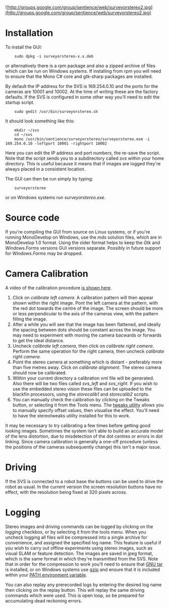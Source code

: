 ![http://groups.google.com/group/sentience/web/surveyorstereo2.jpg](http://groups.google.com/group/sentience/web/surveyorstereo2.jpg)

# Installation #

To install the GUI:

```
    sudo dpkg -i surveyorstereo-x.x.deb
```

or alternatively there is a rpm package and also a zipped archive of files which can be run on Windows systems.  If installing from rpm you will need to ensure that the Mono C# core and gtk-sharp packages are installed.

By default the IP address for the SVS is 169.254.0.10 and the ports for the cameras are 10001 and 10002.  At the time of writing these are the factory defaults.  If the SVS is configured in some other way you'll need to edit the startup script.

```
    sudo gedit /usr/bin/surveyorstereo.sh
```

It should look something like this:

```
    mkdir ~/svs
    cd ~/svs
    mono /usr/bin/sentience/surveyorstereo/surveyorstereo.exe -i 169.254.0.10 -leftport 10001 -rightport 10002
```

Here you can edit the IP address and port numbers, the re-save the script.  Note that the script sends you to a subdirectory called _svs_ within your home directory.  This is useful because it means that if images are logged they're always placed in a consistent location.

The GUI can then be run simply by typing:

```
    surveyorstereo
```

or on Windows systems run _surveyorstereo.exe_.

# Source code #

If you're compiling the GUI from source on Linux systems, or if you're running MonoDevelop on Windows, use the _mds_ solution files, which are in MonoDevelop 1.0 format.  Using the older format helps to keep the _Gtk_ and _Windows.Forms_ versions GUI versions separate.  Possibly in future support for _Windows.Forms_ may be dropped.

# Camera Calibration #

A video of the calibration procedure [is shown here](http://www.youtube.com/watch?v=Y9Ogsul8_TY).

  1. Click on _calibrate left camera_.  A calibration pattern will then appear shown within the right image.  Pont the left camera at the pattern, with the red dot towards the centre of the image.  The screen should be more or less perpendicular to the axis of the cameras view, with the pattern filling the image.
  1. After a while you will see that the image has been flattened, and ideally the spacing between dots should be constant across the image.  You may need to experiment with moving the camera bacwards or forwards to get the ideal distance.
  1. Uncheck _calibrate left camera_, then click on _calibrate right camera_.  Perform the same operation for the right camera, then uncheck _calibrate right camera_.
  1. Point the stereo camera at something which is distant - preferably more than five metres away.  Click on _calibrate alignment_.  The stereo camera should now be calibrated.
  1. Within your current directory a calibration xml file will be generated.  Also there will be two files called _svs\_left_ and _svs\_right_.  If you wish to use the embedded stereo vision these files can be uploaded to the blackfin processors, using the _storecalib1_ and _storecalib2_ scripts.
  1. You can manually check the calibration by clicking on the Tweaks button, or selecting it from the Tools menu.  The [tweaks utility](utilitystereotweaks.md) allows you to manually specify offset values, then visualise the effect.  You'll need to have the stereotweaks utility installed for this to work.

It may be necessary to try calibrating a few times before getting good looking images.  Sometimes the system isn't able to build an accurate model of the lens distortion, due to misdetection of the dot centres or errors in dot linking.  Since camera calibration is generally a one-off procedure (unless the positions of the cameras subsequently change) this isn't a major issue.

# Driving #

If the SVS is connected to a robot base the buttons can be used to drive the robot as usual.  In the current version the screen resolution buttons have no effect, with the resolution being fixed at 320 pixels across.

# Logging #

Stereo images and driving commands can be logged by clicking on the _logging_ checkbox, or by selecting it from the tools menu.  When you uncheck logging all files will be compressed into a single archive for convenience, and assigned the specified log name.  This feature is useful if you wish to carry out offline experiments using stereo images, such as visual SLAM or feature detection.  The images are saved in jpeg format, which is the same format in which they're transmitted from the SVS.  Note that in order for the compression to work you'll need to ensure that [GNU tar](http://www.gnu.org/software/tar/) is installed, or on Windows systems use [gzip](http://www.gzip.org/) and ensure that it is included within your [PATH environment variable](http://vlaurie.com/computers2/Articles/environment.htm).

You can also replay any prerecorded logs by entering the desired log name then clicking on the replay button.  This will replay the same driving commands which were used.  This is open loop, so be prepared for accumulating dead reckoning errors.